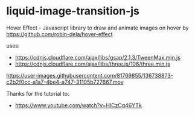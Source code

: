 # liquid-image-transition-js

Hover Effect - Javascript library to draw and animate images on hover by https://github.com/robin-dela/hover-effect

uses:
- https://cdnjs.cloudflare.com/ajax/libs/gsap/2.1.3/TweenMax.min.js
- https://cdnjs.cloudflare.com/ajax/libs/three.js/106/three.min.js





https://user-images.githubusercontent.com/81769855/136738873-c2b2f0cc-a1a7-4be4-a747-31105b727667.mov

Thanks for the tutorial to:
- https://www.youtube.com/watch?v=HlCzCq46YTk

